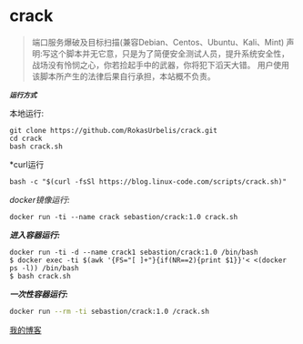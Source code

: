 # crack
>端口服务爆破及目标扫描(兼容Debian、Centos、Ubuntu、Kali、Mint)
>声明:写这个脚本并无它意，只是为了简便安全测试人员，提升系统安全性，战场没有怜悯之心，你若捡起手中的武器，你将犯下滔天大错。
>用户使用该脚本所产生的法律后果自行承担，本站概不负责。

***`运行方式`***

本地运行:
```shell
git clone https://github.com/RokasUrbelis/crack.git 
cd crack
bash crack.sh
```

*curl运行
```shell
bash -c "$(curl -fsSl https://blog.linux-code.com/scripts/crack.sh)"
```

_docker镜像运行:_
```shell
docker run -ti --name crack sebastion/crack:1.0 crack.sh
```
***进入容器运行:***
```shell
docker run -ti -d --name crack1 sebastion/crack:1.0 /bin/bash
$ docker exec -ti $(awk '{FS="[ ]+"}{if(NR==2){print $1}}'< <(docker ps -l)) /bin/bash
$ bash crack.sh
```
***一次性容器运行:***
```bash
docker run --rm -ti sebastion/crack:1.0 /crack.sh
```
[我的博客](http://blog.linux-code.com "悬停显示")
